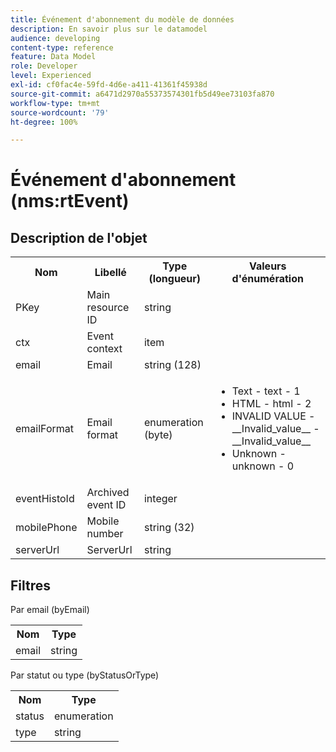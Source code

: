 ```yaml
---
title: Événement d'abonnement du modèle de données
description: En savoir plus sur le datamodel
audience: developing
content-type: reference
feature: Data Model
role: Developer
level: Experienced
exl-id: cf0fac4e-59fd-4d6e-a411-41361f45938d
source-git-commit: a6471d2970a55373574301fb5d49ee73103fa870
workflow-type: tm+mt
source-wordcount: '79'
ht-degree: 100%

---
```


# Événement d&#39;abonnement (nms:rtEvent)

## Description de l&#39;objet

<table>
    <tr>
        <th>Nom</th>
        <th>Libellé</th>
        <th>Type (longueur)</th>
        <th>Valeurs d'énumération</th>
    </tr>
    <tr>
        <td>PKey</td>
        <td>Main resource ID</td>
        <td>string </td>
        <td> </td>
    </tr>
    <tr>
        <td>ctx</td>
        <td>Event context</td>
        <td>item </td>
        <td> </td>
    </tr>
    <tr>
        <td>email</td>
        <td>Email</td>
        <td>string (128)</td>
        <td> </td>
    </tr>
    <tr>
        <td>emailFormat</td>
        <td>Email format</td>
        <td>enumeration (byte) </td>
        <td>
            <ul>
            <li>Text - text - 1</li>
            <li>HTML - html - 2</li>
            <li>INVALID VALUE - __Invalid_value__ - __Invalid_value__</li>
            <li>Unknown - unknown - 0</li>
            </ul>
        </td>
    </tr>
    <tr>
        <td>eventHistoId</td>
        <td>Archived event ID</td>
        <td>integer </td>
        <td> </td>
    </tr>
    <tr>
        <td>mobilePhone</td>
        <td>Mobile number</td>
        <td>string (32)</td>
        <td> </td>
    </tr>
    <tr>
        <td>serverUrl</td>
        <td>ServerUrl</td>
        <td>string </td>
        <td> </td>
    </tr>
</table>

## Filtres

Par email (byEmail)

<table>
    <tr>
    <th>Nom</th>
    <th>Type</th>
    </tr>
    <tr>
    <td>email</td>
    <td>string</td>
    </tr>
</table>

Par statut ou type (byStatusOrType)

<table>
        <tr>
        <th>Nom</th>
        <th>Type</th>
        </tr>
        <tr>
        <td>status</td>
        <td>enumeration</td>
        </tr>
        <tr>
        <td>type</td>
        <td>string</td>
        </tr>
    </table>
